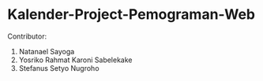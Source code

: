 # Kalender-Project-Pemograman-Web
Contributor:
1. Natanael Sayoga
2. Yosriko Rahmat Karoni Sabelekake
3. Stefanus Setyo Nugroho
